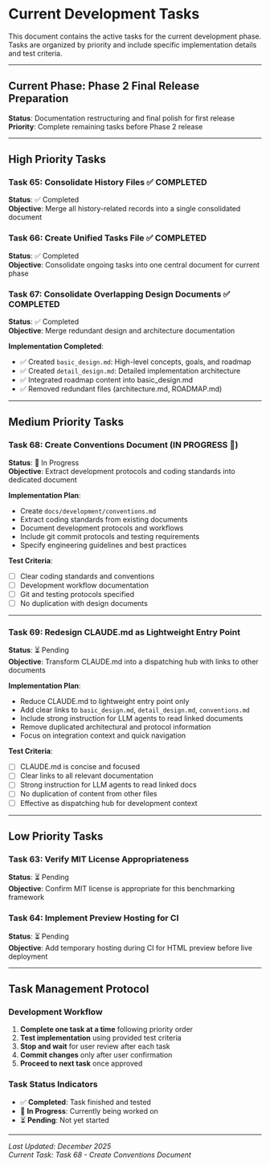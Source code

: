 # Current Development Tasks

This document contains the active tasks for the current development phase. Tasks are organized by priority and include specific implementation details and test criteria.

---

## Current Phase: Phase 2 Final Release Preparation

**Status**: Documentation restructuring and final polish for first release  
**Priority**: Complete remaining tasks before Phase 2 release

---

## High Priority Tasks

### Task 65: Consolidate History Files ✅ COMPLETED
**Status**: ✅ Completed  
**Objective**: Merge all history-related records into a single consolidated document

### Task 66: Create Unified Tasks File ✅ COMPLETED
**Status**: ✅ Completed  
**Objective**: Consolidate ongoing tasks into one central document for current phase

### Task 67: Consolidate Overlapping Design Documents ✅ COMPLETED
**Status**: ✅ Completed  
**Objective**: Merge redundant design and architecture documentation

**Implementation Completed**:
- ✅ Created `basic_design.md`: High-level concepts, goals, and roadmap
- ✅ Created `detail_design.md`: Detailed implementation architecture
- ✅ Integrated roadmap content into basic_design.md
- ✅ Removed redundant files (architecture.md, ROADMAP.md)

---

## Medium Priority Tasks

### Task 68: Create Conventions Document (IN PROGRESS 🚧)
**Status**: 🚧 In Progress  
**Objective**: Extract development protocols and coding standards into dedicated document

**Implementation Plan**:
- Create `docs/development/conventions.md`
- Extract coding standards from existing documents
- Document development protocols and workflows
- Include git commit protocols and testing requirements
- Specify engineering guidelines and best practices

**Test Criteria**:
- [ ] Clear coding standards and conventions
- [ ] Development workflow documentation
- [ ] Git and testing protocols specified
- [ ] No duplication with design documents

---

### Task 69: Redesign CLAUDE.md as Lightweight Entry Point
**Status**: ⏳ Pending  
**Objective**: Transform CLAUDE.md into a dispatching hub with links to other documents

**Implementation Plan**:
- Reduce CLAUDE.md to lightweight entry point only
- Add clear links to `basic_design.md`, `detail_design.md`, `conventions.md`
- Include strong instruction for LLM agents to read linked documents
- Remove duplicated architectural and protocol information
- Focus on integration context and quick navigation

**Test Criteria**:
- [ ] CLAUDE.md is concise and focused
- [ ] Clear links to all relevant documentation
- [ ] Strong instruction for LLM agents to read linked docs
- [ ] No duplication of content from other files
- [ ] Effective as dispatching hub for development context

---

## Low Priority Tasks

### Task 63: Verify MIT License Appropriateness
**Status**: ⏳ Pending  
**Objective**: Confirm MIT license is appropriate for this benchmarking framework

### Task 64: Implement Preview Hosting for CI
**Status**: ⏳ Pending  
**Objective**: Add temporary hosting during CI for HTML preview before live deployment

---

## Task Management Protocol

### Development Workflow
1. **Complete one task at a time** following priority order
2. **Test implementation** using provided test criteria
3. **Stop and wait** for user review after each task
4. **Commit changes** only after user confirmation
5. **Proceed to next task** once approved

### Task Status Indicators
- ✅ **Completed**: Task finished and tested
- 🚧 **In Progress**: Currently being worked on
- ⏳ **Pending**: Not yet started

---

*Last Updated: December 2025*  
*Current Task: Task 68 - Create Conventions Document*